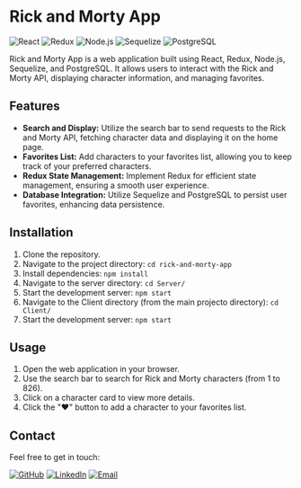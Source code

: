 # Rick and Morty App

![React](https://img.shields.io/badge/React-17.0.2-blue.svg)
![Redux](https://img.shields.io/badge/Redux-4.1.1-purple.svg)
![Node.js](https://img.shields.io/badge/Node.js-14.17.4-green.svg)
![Sequelize](https://img.shields.io/badge/Sequelize-6.6.5-orange.svg)
![PostgreSQL](https://img.shields.io/badge/PostgreSQL-13.4-blue.svg)

Rick and Morty App is a web application built using React, Redux, Node.js, Sequelize, and PostgreSQL. It allows users to interact with the Rick and Morty API, displaying character information, and managing favorites.

## Features

- **Search and Display:** Utilize the search bar to send requests to the Rick and Morty API, fetching character data and displaying it on the home page.
- **Favorites List:** Add characters to your favorites list, allowing you to keep track of your preferred characters.
- **Redux State Management:** Implement Redux for efficient state management, ensuring a smooth user experience.
- **Database Integration:** Utilize Sequelize and PostgreSQL to persist user favorites, enhancing data persistence.

## Installation

1. Clone the repository.
2. Navigate to the project directory: `cd rick-and-morty-app`
3. Install dependencies: `npm install`
4. Navigate to the server directory: `cd Server/`
5. Start the development server: `npm start`
6. Navigate to the Client directory (from the main projecto directory): `cd Client/`
7. Start the development server: `npm start`

## Usage

1. Open the web application in your browser.
2. Use the search bar to search for Rick and Morty characters (from 1 to 826).
3. Click on a character card to view more details.
4. Click the "❤" button to add a character to your favorites list.

## Contact

Feel free to get in touch:

[![GitHub](https://img.shields.io/badge/GitHub-Profile-blue?logo=github)](https://github.com/lfraggioli)
[![LinkedIn](https://img.shields.io/badge/LinkedIn-Profile-blue?logo=linkedin)](https://www.linkedin.com/in/lucasfraggioli)
[![Email](https://img.shields.io/badge/Gmail-Contact-red?logo=gmail)](mailto:fraggioli.lucas@gmail.com)
